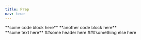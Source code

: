 ```yaml
---
title: Prep
nav: true
---
```


<div class="row">
    <div class="col-md-6">
        **some code block here**
        **another code block here**
    </div>
    <div class="col-md-6">
        **some text here**
        ##some header here
        ###something else here
    </div>
</div>
